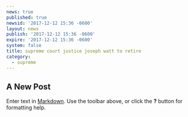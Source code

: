 ```yaml
---
news: true
published: true
newsid: '2017-12-12 15:36 -0600'
layout: news
publish: '2017-12-12 15:36 -0600'
expire: '2017-12-12 15:36 -0600'
system: false
title: supreme court justice joseph watt to retire
category:
  - supreme
---
```

## A New Post

Enter text in [Markdown](http://daringfireball.net/projects/markdown/). Use the toolbar above, or click the **?** button for formatting help.
